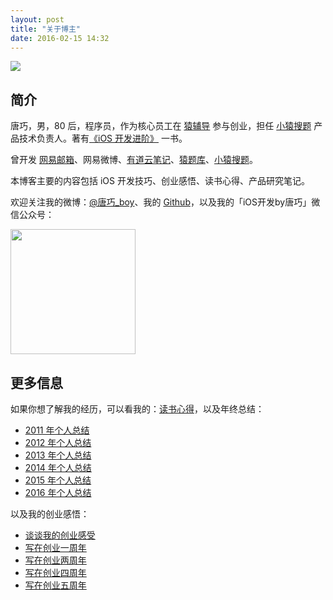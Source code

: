 ```yaml
---
layout: post
title: "关于博主"
date: 2016-02-15 14:32
---
```


![](http://ww4.sinaimg.cn/small/65dc76a3jw8exkme9y57dj20yi0ymabn.jpg)

## 简介

唐巧，男，80 后，程序员，作为核心员工在 [猿辅导](https://www.yuanfudao.com/) 参与创业，担任 [小猿搜题](https://www.yuansouti.com/) 产品技术负责人。著有[《iOS 开发进阶》](http://item.jd.com/11598468.html) 一书。

曾开发 [网易邮箱](http://mail.163.com/)、网易微博、[有道云笔记](http://note.youdao.com/)、[猿题库](https://www.yuantiku.com/)、[小猿搜题](https://www.yuansouti.com/)。

本博客主要的内容包括 iOS 开发技巧、创业感悟、读书心得、产品研究笔记。

欢迎关注我的微博：[@唐巧_boy](http://weibo.com/tangqiaoboy)、我的 [Github](https://github.com/tangqiaoboy)，以及我的「iOS开发by唐巧」微信公众号：

<img src="/images/weixin-qr.jpg" width="200px" />

## 更多信息

如果你想了解我的经历，可以看我的：[读书心得](/categories/books-summary/)，以及年终总结：

 * [2011 年个人总结](/2012/01/01/2011-summary/)
 * [2012 年个人总结](/2013/01/01/2012-summary/)
 * [2013 年个人总结](/2014/01/01/2013-summary/)
 * [2014 年个人总结](/2015/01/01/2014-summary/)
 * [2015 年个人总结](/2016/01/02/2015-summary/)
 * [2016 年个人总结](/2017/01/01/2016-summary/)

以及我的创业感悟：

 * [谈谈我的创业感受](/2012/09/15/talk-about-my-startup-exp/)
 * [写在创业一周年](/2013/06/17/startup-anniversary-note/)
 * [写在创业两周年](/2014/10/01/startup-2nd-year-summary/)
 * [写在创业四周年](/2016/07/16/startup-4th-year-summary/)
 * [写在创业五周年](/2017/05/31/startup-5th-year-summary/)
